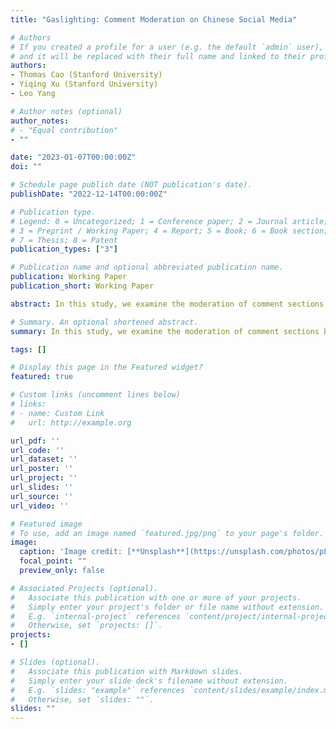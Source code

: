 ```yaml
---
title: "Gaslighting: Comment Moderation on Chinese Social Media"

# Authors
# If you created a profile for a user (e.g. the default `admin` user), write the username (folder name) here 
# and it will be replaced with their full name and linked to their profile.
authors:
- Thomas Cao (Stanford University)
- Yiqing Xu (Stanford University)
- Leo Yang

# Author notes (optional)
author_notes:
# - "Equal contribution"
- ""

date: "2023-01-07T00:00:00Z"
doi: ""

# Schedule page publish date (NOT publication's date).
publishDate: "2022-12-14T00:00:00Z"

# Publication type.
# Legend: 0 = Uncategorized; 1 = Conference paper; 2 = Journal article;
# 3 = Preprint / Working Paper; 4 = Report; 5 = Book; 6 = Book section;
# 7 = Thesis; 8 = Patent
publication_types: ["3"]

# Publication name and optional abbreviated publication name.
publication: Working Paper
publication_short: Working Paper

abstract: In this study, we examine the moderation of comment sections by government-affiliated accounts on Sina Weibo, a popular social media platform in China. While previous research has examined the separate strategies of censorship and propaganda used by authoritarian regimes to control information, our work aims to bridge the gap by examining the intersection of these two tactics in China. Specifically, we focus on how government-affiliated accounts use propaganda content and censor undesirable comments under their posts. We utilize a unique, high-frequency dataset and conduct two survey experiments to answer three research questions. First, why and when government-affiliated accounts choose to moderate their comment sections? Second, what are the causal effects of comment section censorship on remaining content and user engagement. Third, how does comment section moderation influence public opinion by altering second-order beliefs.

# Summary. An optional shortened abstract.
summary: In this study, we examine the moderation of comment sections by government-affiliated accounts on Sina Weibo, a popular social media platform in China. While previous research has examined the separate strategies of censorship and propaganda used by authoritarian regimes to control information, our work aims to bridge the gap by examining the intersection of these two tactics in China. Specifically, we focus on how government-affiliated accounts use propaganda content and censor undesirable comments under their posts. We utilize a unique, high-frequency dataset and conduct two survey experiments to answer three research questions. First, why and when government-affiliated accounts choose to moderate their comment sections? Second, what are the causal effects of comment section censorship on remaining content and user engagement. Third, how does comment section moderation influence public opinion by altering second-order beliefs.

tags: []

# Display this page in the Featured widget?
featured: true

# Custom links (uncomment lines below)
# links:
# - name: Custom Link
#   url: http://example.org

url_pdf: ''
url_code: ''
url_dataset: ''
url_poster: ''
url_project: ''
url_slides: ''
url_source: ''
url_video: ''

# Featured image
# To use, add an image named `featured.jpg/png` to your page's folder. 
image:
  caption: 'Image credit: [**Unsplash**](https://unsplash.com/photos/pLCdAaMFLTE)'
  focal_point: ""
  preview_only: false

# Associated Projects (optional).
#   Associate this publication with one or more of your projects.
#   Simply enter your project's folder or file name without extension.
#   E.g. `internal-project` references `content/project/internal-project/index.md`.
#   Otherwise, set `projects: []`.
projects:
- []

# Slides (optional).
#   Associate this publication with Markdown slides.
#   Simply enter your slide deck's filename without extension.
#   E.g. `slides: "example"` references `content/slides/example/index.md`.
#   Otherwise, set `slides: ""`.
slides: ""
---
```


<!-- {{% callout note %}}
Click the *Cite* button above to demo the feature to enable visitors to import publication metadata into their reference management software.
{{% /callout %}}

{{% callout note %}}
Create your slides in Markdown - click the *Slides* button to check out the example.
{{% /callout %}}

Supplementary notes can be added here, including [code, math, and images](https://wowchemy.com/docs/writing-markdown-latex/). -->
